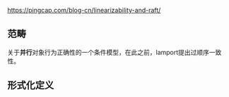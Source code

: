 https://pingcap.com/blog-cn/linearizability-and-raft/

## 范畴
关于**并行**对象行为正确性的一个条件模型，在此之前，lamport提出过顺序一致性。

## 形式化定义
